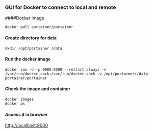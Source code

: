 ### GUI for Docker to connect to local and remote

####Docker image 

	docker pull portainer/portainer
	
#### Create directory for data
	
	mkdir /opt/portainer /data
	
#### Run the docker image

	docker run -d -p 9000:9000 --restart always -v /var/run/docker.sock:/var/run/docker.sock -v /opt/portainer:/data portainer/portainer
	
#### Check the image and container

	docker images
	docker ps
	
#### Access it in browser

[http://localhost:9000](http://localhost:9000)